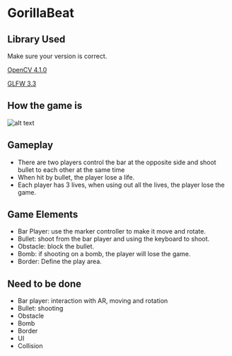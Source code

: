 # GorillaBeat

## Library Used
Make sure your version is correct.

[OpenCV 4.1.0](https://github.com/opencv/opencv)

[GLFW 3.3](https://github.com/glfw/glfw)

## How the game is 

![alt text](https://i.imgur.com/mD5zCw0.png)

## Gameplay

- There are two players control the bar at the opposite side and shoot bullet to each other at the same time 
- When hit by bullet, the player lose a life.
- Each player has 3 lives, when using out all the lives, the player lose the game.

## Game Elements

- Bar Player: use the marker controller to make it move and rotate.
- Bullet: shoot from the bar player and using the keyboard to shoot.
- Obstacle: block the bullet.
- Bomb: if shooting on a bomb, the player will lose the game.
- Border: Define the play area. 

## Need to be done

- Bar player: interaction with AR, moving and rotation
- Bullet: shooting 
- Obstacle
- Bomb
- Border
- UI
- Collision











